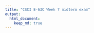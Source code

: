 ```yaml
---
title: "CSCI E-63C Week 7 midterm exam"
output: 
  html_document:
    keep_md: true
---
```




































































